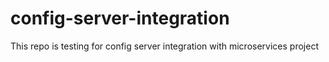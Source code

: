 # config-server-integration
This repo is testing for config server integration with microservices project
